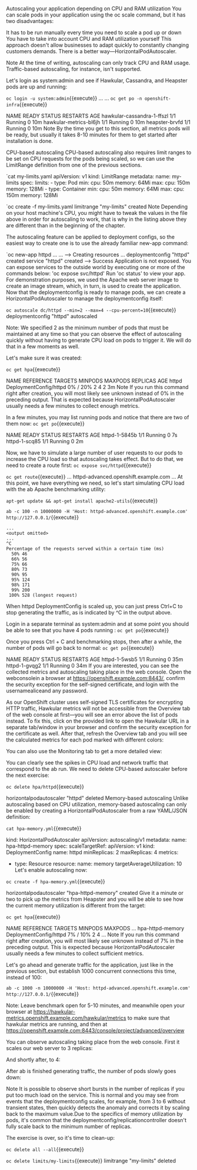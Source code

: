 Autoscaling your application depending on CPU and RAM utilization
You can scale pods in your application using the oc scale command, but it has two disadvantages:

It has to be run manually every time you need to scale a pod up or down
You have to take into account CPU and RAM utilization yourself
This approach doesn't allow businesses to adapt quickly to constantly changing customers demands. There is a better way—HorizontalPodAutoscaler.

Note
At the time of writing, autoscaling can only track CPU and RAM usage. Traffic-based autoscaling, for instance, isn't supported.

Let's login as system:admin and see if Hawkular, Cassandra, and Heapster pods are up and running:


`oc login -u system:admin`{{execute}}
...
<output omitted>
...
`oc get po -n openshift-infra`{{execute}}

NAME                       READY STATUS  RESTARTS AGE
hawkular-cassandra-1-ffszl 1/1   Running 0        10m
hawkular-metrics-bl6jh     1/1   Running 0        10m
heapster-brvfd             1/1   Running 0        10m
Note
By the time you get to this section, all metrics pods will be ready, but usually it takes 8-10 minutes for them to get started after installation is done.

CPU-based autoscaling
CPU-based autoscaling also requires limit ranges to be set on CPU requests for the pods being scaled, so we can use the LimitRange definition from one of the previous sections.


`cat my-limits.yaml 
apiVersion: v1
kind: LimitRange
metadata:
  name: my-limits
spec:
  limits:
    - type: Pod
      min:
        cpu: 50m
        memory: 64Mi
      max:
        cpu: 150m
        memory: 128Mi
    - type: Container
      min:
        cpu: 50m
        memory: 64Mi
      max:
        cpu: 150m
        memory: 128Mi

`oc create -f my-limits.yaml
limitrange "my-limits" created
Note
Depending on your host machine's CPU, you might have to tweak the values in the file above in order for autoscaling to work, that is why in the listing above they are different than in the beginning of the chapter.

The autoscaling feature can be applied to deployment configs, so the easiest way to create one is to use the already familiar new-app command:


`oc new-app httpd
...
<output omitted>
...
--> Creating resources ...
    deploymentconfig "httpd" created
    service "httpd" created
--> Success
    Application is not exposed. You can expose services to the outside world by executing one or more of the commands below:
     'oc expose svc/httpd' 
    Run 'oc status' to view your app.
For demonstration purposes, we used the Apache web server image to create an image stream, which, in turn, is used to create the application. Now that the deploymentconfig is ready to manage pods, we can create a HorizontalPodAutoscaler to manage the deploymentconfig itself:


`oc autoscale dc/httpd --min=2 --max=4 --cpu-percent=10`{{execute}}
deploymentconfig "httpd" autoscaled

Note: We specified 2 as the minimum number of pods that must be maintained at any time so that you can observe the effect of autoscaling quickly without having to generate CPU load on pods to trigger it. We will do that in a few moments as well.

Let's make sure it was created:


`oc get hpa`{{execute}}

NAME   REFERENCE              TARGETS   MINPODS MAXPODS REPLICAS  AGE
httpd  DeploymentConfig/httpd 0% / 20%  2       4       2         3m
Note
If you run this command right after creation, you will most likely see unknown instead of 0% in the preceding output. That is expected because HorizontalPodAutoscaler usually needs a few minutes to collect enough metrics.

In a few minutes, you may list running pods and notice that there are two of them now:
`oc get po`{{execute}}

NAME            READY     STATUS    RESTARTS   AGE
httpd-1-5845b   1/1       Running   0          7s
httpd-1-scq85   1/1       Running   0          2m

Now, we have to simulate a large number of user requests to our pods to increase the CPU load so that autoscaling takes effect. But to do that, we need to create a route first:
`oc expose svc/httpd`{{execute}}

`oc get route`{{execute}}
... httpd-advanced.openshift.example.com ...
At this point, we have everything we need, so let's start simulating CPU load with the ab Apache benchmarking utility:

`apt-get update && apt-get install apache2-utils`{{execute}}

`ab -c 100 -n 10000000 -H 'Host: httpd-advanced.openshift.example.com' http://127.0.0.1/`{{execute}}

```
...
<output omitted>
...
^C
Percentage of the requests served within a certain time (ms)
  50% 46
  66% 56
  75% 66
  80% 73
  90% 95
  95% 124
  98% 171
  99% 200
 100% 528 (longest request)
```


When httpd DeploymentConfig is scaled up, you can just press Ctrl+C to stop generating the traffic, as is indicated by ^C in the output above.

Login in a separate terminal as system:admin and at some point you should be able to see that you have 4 pods running :
`oc get po`{{execute}}

Once you press Ctrl + C and benchmarking stops, then after a while, the number of pods will go back to normal:
`oc get po`{{execute}}

NAME            READY     STATUS    RESTARTS   AGE
httpd-1-5wsb5   1/1       Running   0          35m
httpd-1-gvqg2   1/1       Running   0          34m
If you are interested, you can see the collected metrics and autoscaling taking place in the web console. Open the webconsolein a browser at https://openshift.example.com:8443/, confirm the security exception for the self-signed certificate, and login with the usernamealiceand any password.

As our OpenShift cluster uses self-signed TLS certificates for encrypting HTTP traffic, Hawkular metrics will not be accessible from the Overview tab of the web console at first—you will see an error above the list of pods instead. To fix this, click on the provided link to open the Hawkular URL in a separate tab/window in your browser and confirm the security exception for the certificate as well. After that, refresh the Overview tab and you will see the calculated metrics for each pod marked with different colors:


You can also use the Monitoring tab to get a more detailed view:


You can clearly see the spikes in CPU load and network traffic that correspond to the ab run. We need to delete CPU-based autoscaler before the next exercise:


`oc delete hpa/httpd`{{execute}}

horizontalpodautoscaler "httpd" deleted
Memory-based autoscaling
Unlike autoscaling based on CPU utilization, memory-based autoscaling can only be enabled by creating a HorizontalPodAutoscaler from a raw YAML/JSON definition:


`cat hpa-memory.yml`{{execute}}

kind: HorizontalPodAutoscaler
apiVersion: autoscaling/v1
metadata:
  name: hpa-httpd-memory
spec:
  scaleTargetRef:
    apiVersion: v1
    kind: DeploymentConfig
    name: httpd
  minReplicas: 2
  maxReplicas: 4
  metrics:
  - type: Resource
    resource:
      name: memory
      targetAverageUtilization: 10
Let's enable autoscaling now:


`oc create -f hpa-memory.yml`{{execute}}

horizontalpodautoscaler "hpa-httpd-memory" created
Give it a minute or two to pick up the metrics from Heapster and you will be able to see how the current memory utilization is different from the target:


`oc get hpa`{{execute}}

NAME      REFERENCE  TARGETS   MINPODS MAXPODS          ... 
hpa-httpd-memory DeploymentConfig/httpd 7% / 10%  2  4  ...
Note
If you run this command right after creation, you will most likely see unknown instead of 7% in the preceding output. This is expected because HorizontalPodAutoscaler usually needs a few minutes to collect sufficient metrics.

Let's go ahead and generate traffic for the application, just like in the previous section, but establish 1000 concurrent connections this time, instead of 100:


`ab -c 1000 -n 10000000 -H 'Host: httpd-advanced.openshift.example.com' http://127.0.0.1/`{{execute}}



Note: Leave benchmark open for 5-10 minutes, and meanwhile open your browser at https://hawkular-metrics.openshift.example.com/hawkular/metrics to make sure that hawkular metrics are running, and then at https://openshift.example.com:8443/console/project/advanced/overview

You can observe autoscaling taking place from the web console. First it scales our web server to 3 replicas:


And shortly after, to 4:


After ab is finished generating traffic, the number of pods slowly goes down:


Note
It is possible to observe short bursts in the number of replicas if you put too much load on the service. This is normal and you may see from events that the deploymentconfig scales, for example, from 3 to 6 without transient states, then quickly detects the anomaly and corrects it by scaling back to the maximum value.Due to the specifics of memory utilization by pods, it's common that the deploymentconfig/replicationcontroller doesn't fully scale back to the minimum number of replicas.

The exercise is over, so it's time to clean-up:

`oc delete all --all`{{execute}}

`oc delete limits/my-limits`{{execute}}
limitrange "my-limits" deleted